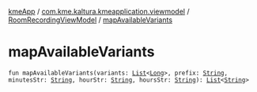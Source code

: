 [kmeApp](../../index.md) / [com.kme.kaltura.kmeapplication.viewmodel](../index.md) / [RoomRecordingViewModel](index.md) / [mapAvailableVariants](./map-available-variants.md)

# mapAvailableVariants

`fun mapAvailableVariants(variants: `[`List`](https://kotlinlang.org/api/latest/jvm/stdlib/kotlin.collections/-list/index.html)`<`[`Long`](https://kotlinlang.org/api/latest/jvm/stdlib/kotlin/-long/index.html)`>, prefix: `[`String`](https://kotlinlang.org/api/latest/jvm/stdlib/kotlin/-string/index.html)`, minutesStr: `[`String`](https://kotlinlang.org/api/latest/jvm/stdlib/kotlin/-string/index.html)`, hourStr: `[`String`](https://kotlinlang.org/api/latest/jvm/stdlib/kotlin/-string/index.html)`, hoursStr: `[`String`](https://kotlinlang.org/api/latest/jvm/stdlib/kotlin/-string/index.html)`): `[`List`](https://kotlinlang.org/api/latest/jvm/stdlib/kotlin.collections/-list/index.html)`<`[`String`](https://kotlinlang.org/api/latest/jvm/stdlib/kotlin/-string/index.html)`>`